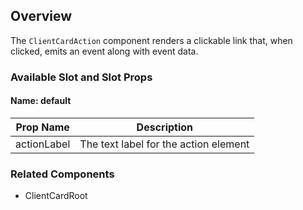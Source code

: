 ## Overview
The `ClientCardAction` component renders a clickable link that, when clicked, emits an event along with event data.

### Available Slot and Slot Props

#### Name: default

| Prop Name | Description |
| ----- | ----------- |
| actionLabel | The text label for the action element |

### Related Components
- ClientCardRoot